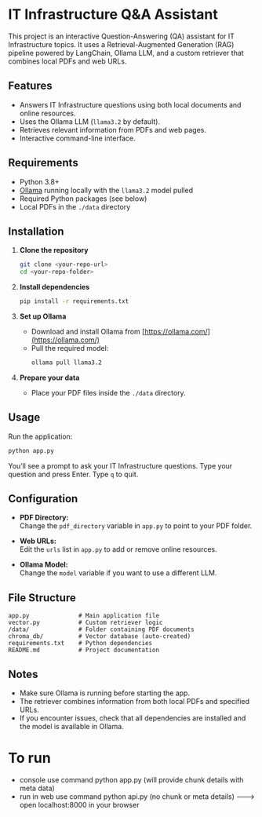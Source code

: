 # IT Infrastructure Q&A Assistant

This project is an interactive Question-Answering (QA) assistant for IT Infrastructure topics. It uses a Retrieval-Augmented Generation (RAG) pipeline powered by LangChain, Ollama LLM, and a custom retriever that combines local PDFs and web URLs.

## Features

- Answers IT Infrastructure questions using both local documents and online resources.
- Uses the Ollama LLM (`llama3.2` by default).
- Retrieves relevant information from PDFs and web pages.
- Interactive command-line interface.

## Requirements

- Python 3.8+
- [Ollama](https://ollama.com/) running locally with the `llama3.2` model pulled
- Required Python packages (see below)
- Local PDFs in the `./data` directory

## Installation

1. **Clone the repository**  
   ```sh
   git clone <your-repo-url>
   cd <your-repo-folder>
   ```

2. **Install dependencies**  
   ```sh
   pip install -r requirements.txt
   ```

3. **Set up Ollama**  
   - Download and install Ollama from [https://ollama.com/](https://ollama.com/)
   - Pull the required model:  
     ```sh
     ollama pull llama3.2
     ```

4. **Prepare your data**  
   - Place your PDF files inside the `./data` directory.

## Usage

Run the application:

```sh
python app.py
```

You’ll see a prompt to ask your IT Infrastructure questions. Type your question and press Enter. Type `q` to quit.

## Configuration

- **PDF Directory:**  
  Change the `pdf_directory` variable in `app.py` to point to your PDF folder.

- **Web URLs:**  
  Edit the `urls` list in `app.py` to add or remove online resources.

- **Ollama Model:**  
  Change the `model` variable if you want to use a different LLM.

## File Structure

```
app.py              # Main application file
vector.py           # Custom retriever logic
/data/              # Folder containing PDF documents
chroma_db/          # Vector database (auto-created)
requirements.txt    # Python dependencies
README.md           # Project documentation
```

## Notes

- Make sure Ollama is running before starting the app.
- The retriever combines information from both local PDFs and specified URLs.
- If you encounter issues, check that all dependencies are installed and the model is available in Ollama.

# To run

- console use command python app.py (will provide chunk details with meta data)
- run in web use command python api.py (no chunk or meta details)
     ---> open localhost:8000 in your browser